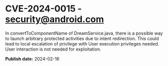 # CVE-2024-0015 - security@android.com

In convertToComponentName of DreamService.java, there is a possible way to launch arbitrary protected activities due to intent redirection. This could lead to local escalation of privilege with User execution privileges needed. User interaction is not needed for exploitation.

**Publish date:** 2024-02-16
